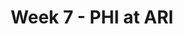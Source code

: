 ---
layout: game
title: Week 7 - PHI at ARI
season: 2000
game_id: 2000_07_PHI_ARI
away_team: PHI
home_team: ARI
---
